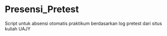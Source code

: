 # Presensi_Pretest
Script untuk absensi otomatis praktikum berdasarkan log pretest dari situs kuliah UAJY
